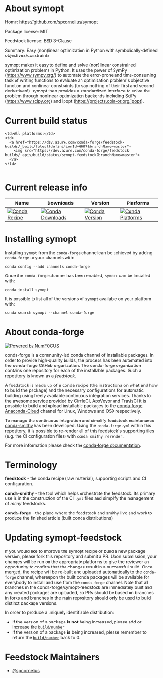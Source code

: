 About symopt
============

Home: https://github.com/spcornelius/symopt

Package license: MIT

Feedstock license: BSD 3-Clause

Summary: Easy (non)linear optimization in Python with symbolically-defined objectives/constraints

symopt makes it easy to define and solve (non)linear constrained optimization problems in Python.
It uses the power of SymPy (https://www.sympy.org/) to automate the error-prone and
time-consuming task of writing functions to evaluate an optimization problem's objective function and nonlinear
constraints (to say nothing of their first and second derivatives!). symopt then provides a standardized
interface to solve the problem through nonlinear optimization backends including
SciPy (https://www.scipy.org) and Ipopt (https://projects.coin-or.org/Ipopt).


Current build status
====================


<table><tr>
    
    <td>All platforms:</td>
    <td>
      <a href="https://dev.azure.com/conda-forge/feedstock-builds/_build/latest?definitionId=6697&branchName=master">
        <img src="https://dev.azure.com/conda-forge/feedstock-builds/_apis/build/status/symopt-feedstock?branchName=master">
      </a>
    </td>
  </tr>
</table>

Current release info
====================

| Name | Downloads | Version | Platforms |
| --- | --- | --- | --- |
| [![Conda Recipe](https://img.shields.io/badge/recipe-symopt-green.svg)](https://anaconda.org/conda-forge/symopt) | [![Conda Downloads](https://img.shields.io/conda/dn/conda-forge/symopt.svg)](https://anaconda.org/conda-forge/symopt) | [![Conda Version](https://img.shields.io/conda/vn/conda-forge/symopt.svg)](https://anaconda.org/conda-forge/symopt) | [![Conda Platforms](https://img.shields.io/conda/pn/conda-forge/symopt.svg)](https://anaconda.org/conda-forge/symopt) |

Installing symopt
=================

Installing `symopt` from the `conda-forge` channel can be achieved by adding `conda-forge` to your channels with:

```
conda config --add channels conda-forge
```

Once the `conda-forge` channel has been enabled, `symopt` can be installed with:

```
conda install symopt
```

It is possible to list all of the versions of `symopt` available on your platform with:

```
conda search symopt --channel conda-forge
```


About conda-forge
=================

[![Powered by NumFOCUS](https://img.shields.io/badge/powered%20by-NumFOCUS-orange.svg?style=flat&colorA=E1523D&colorB=007D8A)](http://numfocus.org)

conda-forge is a community-led conda channel of installable packages.
In order to provide high-quality builds, the process has been automated into the
conda-forge GitHub organization. The conda-forge organization contains one repository
for each of the installable packages. Such a repository is known as a *feedstock*.

A feedstock is made up of a conda recipe (the instructions on what and how to build
the package) and the necessary configurations for automatic building using freely
available continuous integration services. Thanks to the awesome service provided by
[CircleCI](https://circleci.com/), [AppVeyor](https://www.appveyor.com/)
and [TravisCI](https://travis-ci.org/) it is possible to build and upload installable
packages to the [conda-forge](https://anaconda.org/conda-forge)
[Anaconda-Cloud](https://anaconda.org/) channel for Linux, Windows and OSX respectively.

To manage the continuous integration and simplify feedstock maintenance
[conda-smithy](https://github.com/conda-forge/conda-smithy) has been developed.
Using the ``conda-forge.yml`` within this repository, it is possible to re-render all of
this feedstock's supporting files (e.g. the CI configuration files) with ``conda smithy rerender``.

For more information please check the [conda-forge documentation](https://conda-forge.org/docs/).

Terminology
===========

**feedstock** - the conda recipe (raw material), supporting scripts and CI configuration.

**conda-smithy** - the tool which helps orchestrate the feedstock.
                   Its primary use is in the construction of the CI ``.yml`` files
                   and simplify the management of *many* feedstocks.

**conda-forge** - the place where the feedstock and smithy live and work to
                  produce the finished article (built conda distributions)


Updating symopt-feedstock
=========================

If you would like to improve the symopt recipe or build a new
package version, please fork this repository and submit a PR. Upon submission,
your changes will be run on the appropriate platforms to give the reviewer an
opportunity to confirm that the changes result in a successful build. Once
merged, the recipe will be re-built and uploaded automatically to the
`conda-forge` channel, whereupon the built conda packages will be available for
everybody to install and use from the `conda-forge` channel.
Note that all branches in the conda-forge/symopt-feedstock are
immediately built and any created packages are uploaded, so PRs should be based
on branches in forks and branches in the main repository should only be used to
build distinct package versions.

In order to produce a uniquely identifiable distribution:
 * If the version of a package **is not** being increased, please add or increase
   the [``build/number``](https://conda.io/docs/user-guide/tasks/build-packages/define-metadata.html#build-number-and-string).
 * If the version of a package **is** being increased, please remember to return
   the [``build/number``](https://conda.io/docs/user-guide/tasks/build-packages/define-metadata.html#build-number-and-string)
   back to 0.

Feedstock Maintainers
=====================

* [@spcornelius](https://github.com/spcornelius/)

